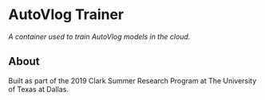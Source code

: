 # AutoVlog Trainer
*A container used to train AutoVlog models in the cloud.*

## About
Built as part of the 2019 Clark Summer Research Program at The University
of Texas at Dallas.